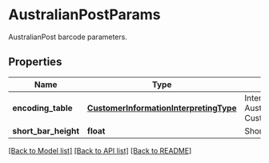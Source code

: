 # AustralianPostParams

AustralianPost barcode parameters.

## Properties

Name | Type | Description | Notes
---- | ---- | ----------- | -----
**encoding_table** | [**CustomerInformationInterpretingType**](CustomerInformationInterpretingType.md) | Interpreting type for the Customer Information of AustralianPost, default to CustomerInformationInterpretingType.Other\&quot; | [optional] 
**short_bar_height** | **float** | Short bar&#39;s height of AustralianPost barcode. | [optional] 

[[Back to Model list]](../README.md#documentation-for-models) [[Back to API list]](../README.md#documentation-for-api-endpoints) [[Back to README]](../README.md)
